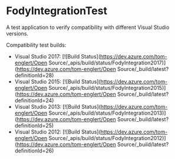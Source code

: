 # FodyIntegrationTest
A test application to verify compatibility with different Visual Studio versions.

Compatibility test builds:
- Visual Studio 2017: [![Build Status](https://dev.azure.com/tom-englert/Open Source/_apis/build/status/FodyIntegration2017)](https://dev.azure.com/tom-englert/Open Source/_build/latest?definitionId=28)
- Visual Studio 2015: [![Build Status](https://dev.azure.com/tom-englert/Open Source/_apis/build/status/FodyIntegration2015)](https://dev.azure.com/tom-englert/Open Source/_build/latest?definitionId=24)
- Visual Studio 2013: [![Build Status](https://dev.azure.com/tom-englert/Open Source/_apis/build/status/FodyIntegration2013)](https://dev.azure.com/tom-englert/Open Source/_build/latest?definitionId=25)
- Visual Studio 2012: [![Build Status](https://dev.azure.com/tom-englert/Open Source/_apis/build/status/FodyIntegration2012)](https://dev.azure.com/tom-englert/Open Source/_build/latest?definitionId=26)
